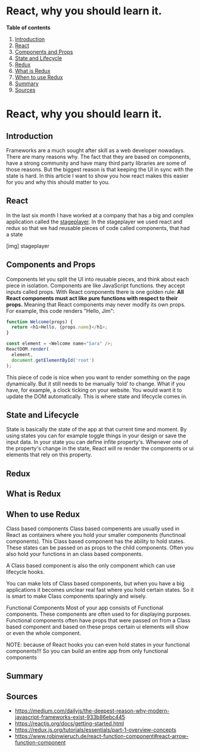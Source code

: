 # React, why you should learn it.

**Table of contents**
1. [Introduction](#introduction)
2. [React](#react)
3. [Components and Props](#components-and-props)
4. [State and Lifecycle](#state-and-lifecycle)
5. [Redux](#redux)
6. [What is Redux](#what-is-redux)
7. [When to use Redux](#when-to-use-redux)
8. [Summary](#summary)
9. [Sources](#sources)
# React, why you should learn it.
## Introduction
Frameworks are a much sought after skill as a web developer nowadays. There are many reasons why. The fact that they are based on components, have a strong community and have many third party libraries are some of those reasons. But the biggest reason is that keeping the UI in sync with the state is hard. In this article I want to show you how react makes this easier for you and why this should matter to you.
## React
In the last six month I have worked at a company that has a big and complex application called the [stageplayer](https://stageplayer.nl/nl/). In the stageplayer we used react and redux so that we had reusable pieces of code called components, that had a state 

[img] stageplayer
	

## Components and Props
Components let you split the UI into reusable pieces, and think about each piece in isolation. Components are like JavaScript functions. they accept inputs called props. With React components there is one golden rule: **All React components must act like pure functions with respect to their props.**
Meaning that React components may never modify its own props.
 For example, this code renders "Hello, Jim":
```js
function Welcome(props) {
  return <h1>Hello, {props.name}</h1>;
}

const element = <Welcome name="Sara" />;
ReactDOM.render(
  element,
  document.getElementById('root')
);
```

This piece of code is nice when you want to render something on the page dynamically. But it still needs to be manually ‘told’ to change. What if you have, for example, a clock ticking on your website. You would want it to update the DOM automatically. This is where state and lifecycle comes in.
## State and Lifecycle
State is basically the state of the app at that current time and moment. By using states you can for example toggle things in your design or save the input data. In your state you can define infite property's. Whenever one of the property's change in the state, React will re render the components or ui elements that rely on this property.
## Redux
## What is Redux
## When to use Redux
Class based components
Class based compenents are usually used in React as containers where you hold your smaller components (functinoal components). This Class based component has the ability to hold states. These states can be passed on as props to the child components. Often you also hold your functions in an class based components.

A Class based component is also the only component which can use lifecycle hooks.

You can make lots of Class based components, but when you have a big applications it becomes unclear real fast where you hold certain states. So it is smart to make Class components sparingly and wisely.

Functional Components
Most of your app consists of Functional components. These components are often used to for displaying purposes. Functional components often have props that were passed on from a Class based component and based on these props certain ui elements will show or even the whole component.

NOTE: because of React hooks you can even hold states in your functional components!!! So you can build an entire app from only functional components


## Summary
## Sources
- https://medium.com/dailyjs/the-deepest-reason-why-modern-javascript-frameworks-exist-933b86ebc445
- https://reactjs.org/docs/getting-started.html
- https://redux.js.org/tutorials/essentials/part-1-overview-concepts
- https://www.robinwieruch.de/react-function-component#react-arrow-function-component

